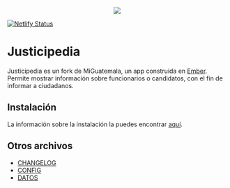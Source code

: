 <p align="center">
  <a href="http://redciudadana.org"><img width="auto" src="http://redciudadana.org/wp-content/uploads/2018/05/red-logo-01.png"></a>
</p>

[![Netlify Status](https://api.netlify.com/api/v1/badges/8bf05406-27d3-4926-98ab-d6ea2945e074/deploy-status)](https://app.netlify.com/sites/naughty-bhabha-956bf6/deploys)

# Justicipedia

Justicipedia es un fork de MiGuatemala, un app construida en [Ember](http://emberjs.com). Permite mostrar información sobre funcionarios o candidatos, con el fin de informar a ciudadanos.

## Instalación
La información sobre la instalación la puedes encontrar [aquí](https://github.com/RedCiudadana/MiGuatemala/blob/master/documentation/APP_SETUP.md).

## Otros archivos
- [CHANGELOG](https://github.com/RedCiudadana/MiGuatemala/blob/master/CHANGELOG.md)
- [CONFIG](https://github.com/RedCiudadana/MiGuatemala/blob/master/documentation/CONFIG.md)
- [DATOS](https://github.com/RedCiudadana/MiGuatemala/blob/master/documentation/DATOS.md)
